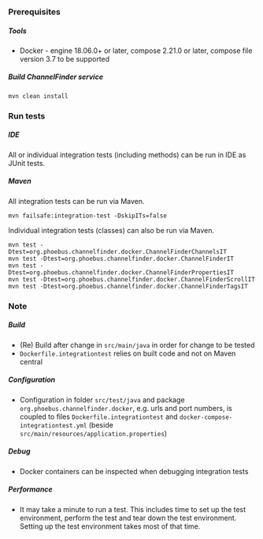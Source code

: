 ### Prerequisites

##### Tools

* Docker - engine 18.06.0+ or later, compose 2.21.0 or later, compose file version 3.7 to be supported

##### Build ChannelFinder service

```
mvn clean install
```

### Run tests

##### IDE

All or individual integration tests (including methods) can be run in IDE as JUnit tests.

##### Maven

All integration tests can be run via Maven.

```
mvn failsafe:integration-test -DskipITs=false
```

Individual integration tests (classes) can also be run via Maven.

```
mvn test -Dtest=org.phoebus.channelfinder.docker.ChannelFinderChannelsIT
mvn test -Dtest=org.phoebus.channelfinder.docker.ChannelFinderIT
mvn test -Dtest=org.phoebus.channelfinder.docker.ChannelFinderPropertiesIT
mvn test -Dtest=org.phoebus.channelfinder.docker.ChannelFinderScrollIT
mvn test -Dtest=org.phoebus.channelfinder.docker.ChannelFinderTagsIT
```

### Note

##### Build

* (Re) Build after change in `src/main/java` in order for change to be tested
* `Dockerfile.integrationtest` relies on built code and not on Maven central

##### Configuration

* Configuration in folder `src/test/java` and package `org.phoebus.channelfinder.docker`, e.g. urls and port numbers, is coupled to files `Dockerfile.integrationtest` and `docker-compose-integrationtest.yml` (beside `src/main/resources/application.properties`)

##### Debug

* Docker containers can be inspected when debugging integration tests

##### Performance

* It may take a minute to run a test. This includes time to set up the test environment, perform the test and tear down the test environment. Setting up the test environment takes most of that time.
